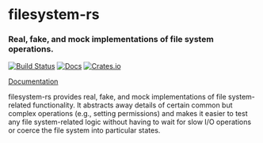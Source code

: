 # filesystem-rs

### Real, fake, and mock implementations of file system operations.

[![Build Status](https://travis-ci.org/iredelmeier/filesystem-rs.svg?branch=master)](https://travis-ci.org/iredelmeier/filesystem-rs)
[![Docs](https://docs.rs/filesystem/badge.svg)](https://docs.rs/filesystem)
[![Crates.io](https://img.shields.io/crates/v/filesystem.svg)](https://crates.io/crates/filesystem)

[Documentation](https://docs.rs/filesystem)

filesystem-rs provides real, fake, and mock implementations of file system-related functionality. It abstracts away details of certain common but complex operations (e.g., setting permissions) and makes it easier to test any file system-related logic without having to wait for slow I/O operations or coerce the file system into particular states.
